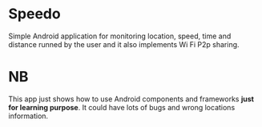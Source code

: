 # Speedo
Simple Android application for monitoring location, speed, time and distance runned by the user and it also implements Wi Fi P2p sharing.
# NB
This app just shows how to use Android components and frameworks <b>just for learning purpose</b>. It could have lots of bugs and wrong locations information.
